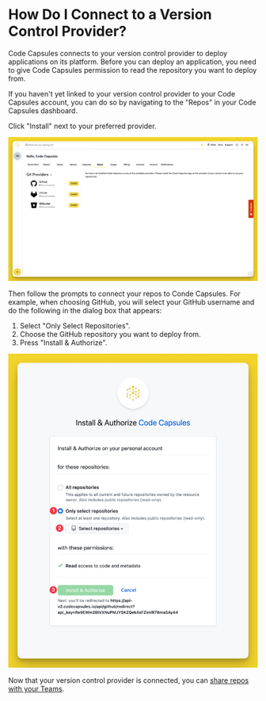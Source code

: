 # How Do I Connect to a Version Control Provider?

Code Capsules connects to your version control provider to deploy applications on its platform. Before you can deploy an application, you need to give Code Capsules permission to read the repository you want to deploy from.

If you haven't yet linked to your version control provider to your Code Capsules account, you can do so by navigating to the "Repos" in your Code Capsules dashboard.

Click "Install" next to your preferred provider.

![Version Control Providers](../.gitbook/assets/platform/teams/choose-version-control-providers.png)

Then follow the prompts to connect your repos to Conde Capsules. For example, when choosing GitHub, you will select your GitHub username and do the following in the dialog box that appears:

1. Select "Only Select Repositories".
2. Choose the GitHub repository you want to deploy from.
3. Press "Install & Authorize".

![Install & authorize github](../.gitbook/assets/platform/teams/github-integration.png)

Now that your version control provider is connected, you can [share repos with your Teams](../teams/share-a-repo-with-a-team.md).
